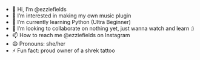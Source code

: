 - 👋 Hi, I’m @ezziefields
- 👀 I’m interested in making my own music plugin
- 🌱 I’m currently learning Python (Ultra Beginner)
- 💞️ I’m looking to collaborate on nothing yet, just wanna watch and learn :)
- 📫 How to reach me @ezziefields on Instagram
- 😄 Pronouns: she/her
- ⚡ Fun fact: proud owner of a shrek tattoo

<!---
ezziefields/ezziefields is a ✨ special ✨ repository because its `README.md` (this file) appears on your GitHub profile.
You can click the Preview link to take a look at your changes.
--->
